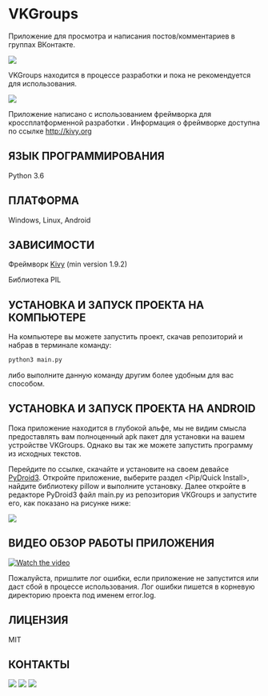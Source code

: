 VKGroups
========

Приложение для просмотра и написания постов/комментариев в группах ВКонтакте.

<img src="https://raw.githubusercontent.com/HeaTTheatR/VKGroups/master/data/screenshots/previous_1.jpg" 
align="center"/>

VKGroups находится в процессе разработки и пока не рекомендуется для использования.

<img src="https://raw.githubusercontent.com/HeaTTheatR/VKGroups/master/data/screenshots/previous_2.jpg" 
align="center"/>

Приложение написано с использованием фреймворка для  кроссплатформенной разработки <Kivy>.
Информация о фреймворке <Kivy> доступна по ссылке http://kivy.org

ЯЗЫК ПРОГРАММИРОВАНИЯ
---------------------
Python 3.6

ПЛАТФОРМА
---------
Windows, Linux, Android

ЗАВИСИМОСТИ
-----------
Фреймворк [Kivy](http://kivy.org/docs/installation/installation.html) (min version 1.9.2)

Библиотека PIL

УСТАНОВКА И ЗАПУСК ПРОЕКТА НА КОМПЬЮТЕРЕ
----------------------------------------
На компьютере вы можете запустить проект, скачав репозиторий и набрав в терминале команду:

```bash
python3 main.py
```
либо выполните данную команду другим более удобным для вас способом.

УСТАНОВКА И ЗАПУСК ПРОЕКТА НА ANDROID
-------------------------------------
Пока приложение находится в глубокой альфе, мы не видим смысла предоставлять вам полноценный apk пакет для установки на вашем устройстве VKGroups.
Однако вы так же можете запустить программу из исходных текстов.

Перейдите по ссылке, скачайте и установите на своем девайсе [PyDroid3](https://play.google.com/store/apps/details?id=ru.iiec.pydroid3). Откройте приложение, выберите раздел <Pip/Quick Install>, найдите библиотеку pillow и выполните установку. Далее откройте в редакторе PyDroid3 файл main.py из репозитория VKGroups и запустите его, как показано на рисунке ниже:

<img src="https://raw.githubusercontent.com/HeaTTheatR/VKGroups/master/data/screenshots/previous_3.jpg" 
align="center"/>

ВИДЕО ОБЗОР РАБОТЫ ПРИЛОЖЕНИЯ
-----------------------------
[![Watch the video](https://raw.githubusercontent.com/HeaTTheatR/VKGroups/master/data/images/presplash.png)](https://youtube.com/watch?v=WpgGtYcLogI)

Пожалуйста, пришлите лог ошибки, если приложение не запустится или даст сбой в процессе использования. Лог ошибки пишется в корневую директорию проекта под именем error.log.

ЛИЦЕНЗИЯ
--------
MIT

КОНТАКТЫ
--------
<a href="https://vk.com/kivy_ru"><img src="https://raw.githubusercontent.com/HeaTTheatR/VKGroups/master/data/images/kivy_ru.png"></a> <a href="https://habrahabr.ru/users/heattheatr/topics/"><img src="https://raw.githubusercontent.com/HeaTTheatR/VKGroups/master/data/images/kivy_on_habr.png"></a> <a href="kivydevelopment@gmail.com"><img src="https://raw.githubusercontent.com/HeaTTheatR/VKGroups/master/data/images/gmail_new.png"></a>
